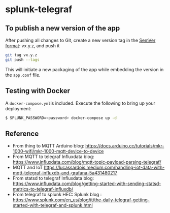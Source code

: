 # splunk-telegraf

## To publish a new version of the app

After pushing all changes to Git, create a new version tag in the [SemVer format](https://semver.org): vx.y.z, and push it

```bash
git tag vx.y.z
git push --tags
````

This will initiate a new packaging of the app while embedding the version in the `app.conf` file.

## Testing with Docker

A `docker-compose.yml`is included. 
Execute the following to bring up your deployment:

```bash
$ SPLUNK_PASSWORD=<password> docker-compose up -d
```

## Reference

- From thing to MQTT
  Arduino blog: https://docs.arduino.cc/tutorials/mkr-1000-wifi/mkr-1000-mqtt-device-to-device 
- From MQTT to telegraf
  Influxdata blog: https://www.influxdata.com/blog/mqtt-topic-payload-parsing-telegraf/
- MQTT and IoT https://lucassardois.medium.com/handling-iot-data-with-mqtt-telegraf-influxdb-and-grafana-5a431480217
- From statsd to telegraf
  Influxdata blog: https://www.influxdata.com/blog/getting-started-with-sending-statsd-metrics-to-telegraf-influxdb/ 
- From telegraf to splunk HEC:
  Splunk blog : https://www.splunk.com/en_us/blog/it/the-daily-telegraf-getting-started-with-telegraf-and-splunk.html 

